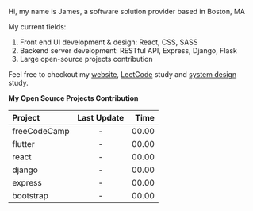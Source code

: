 Hi, my name is James, a software solution provider based in Boston, MA

My current fields:
  1. Front end UI development & design: React, CSS, SASS
  2. Backend server development: RESTful API, Express, Django, Flask
  3. Large open-source projects contribution

Feel free to checkout my [website](https://mywebsite-six-mu.vercel.app/), [LeetCode](https://github.com/James-Z-Zhang00/LeetCoder) study and [system design](https://github.com/James-Z-Zhang00/SysDes) study.

**My Open Source Projects Contribution**

| Project           | Last Update | Time  |
| :---------------- | :---------: | ----: |
| freeCodeCamp      |      -      | 00.00 |
| flutter           |      -      | 00.00 |
| react             |      -      | 00.00 |
| django            |      -      | 00.00 |
| express           |      -      | 00.00 |
| bootstrap         |      -      | 00.00 |

<!---
- 👋 Hi, I’m James Z. Zhang
- 👀 I’m interested in full stack development
- 🌱 I’m currently learning Flask and Django
- 💞️ I’m looking to collaborate on full stack open-source projects
- 📫 james.z.zhang00@gmail.com
- 😄 Pronouns: he/him
- ⚡ Fun fact: to be developed later
--->

<!---
James-Z-Zhang00/James-Z-Zhang00 is a ✨ special ✨ repository because its `README.md` (this file) appears on your GitHub profile.
You can click the Preview link to take a look at your changes.
--->

<!---
<details>
  <summary>My Projects</summary>
  
  ### Pinned
  1. Budget Calculator
  2. NightCare
     * Baz
     * Qux
  3. Book review server

  --->

<!--
  ### Some Javascript
  ```js
  function logSomething(something) {
    console.log('Something', something);
  }
  ```
  -->
</details>
